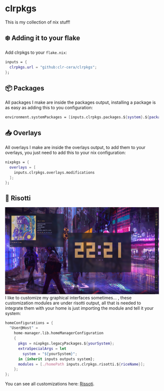 # clrpkgs

This is my collection of nix stuff!
## ❄️ Adding it to your flake

Add clrpkgs to your `flake.nix`:
```nix
inputs = {
  clrpkgs.url = "github:clr-cera/clrpkgs";
};
```
## 📦 Packages
All packages I make are inside the packages output, installing a package is as easy as adding this to you configuration:
```nix
environment.systemPackages = [inputs.clrpkgs.packages.${system}.${packageName}];
```
## 📥 Overlays
All overlays I make are inside the overlays output, to add them to your overlays, you just need to add this to your nix configuration:
```nix
nixpkgs = {
  overlays = [
    inputs.clrpkgs.overlays.modifications
  ];
};
```
## 🍚 Risotti
![Alt text](risotti/NixCity-Awesome/showcase/NixCityAwesomeFront.png?raw=true "Title")
I like to customize my graphical interfaces sometimes... , these customization modules are under risotti output, all that is needed to integrate them with your home is just importing the module and tell it your system:
```nix
homeConfigurations = {
  "User@Host" =
    home-manager.lib.homeManagerConfiguration
    {
      pkgs = nixpkgs.legacyPackages.${yourSystem};
      extraSpecialArgs = let
        system = "${yourSystem}";
      in {inherit inputs outputs system};
      modules = [./homePath inputs.clrpkgs.risotti.${riceName}];
    };
};
```
You can see all customizations here: [Rissoti](risotti/README.md).

